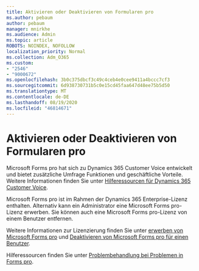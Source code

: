 ```yaml
---
title: Aktivieren oder Deaktivieren von Formularen pro
ms.author: pebaum
author: pebaum
manager: mnirkhe
ms.audience: Admin
ms.topic: article
ROBOTS: NOINDEX, NOFOLLOW
localization_priority: Normal
ms.collection: Adm_O365
ms.custom:
- "2546"
- "9000672"
ms.openlocfilehash: 3b0c375dbcf3c49c4ceb4e0cee9411a4bccc7cf3
ms.sourcegitcommit: 6d938730731b5c0e15cd45faa647d48ee75b5d50
ms.translationtype: MT
ms.contentlocale: de-DE
ms.lasthandoff: 08/19/2020
ms.locfileid: "46814671"
---
```

# <a name="enable-or-disable-forms-pro"></a>Aktivieren oder Deaktivieren von Formularen pro

Microsoft Forms pro hat sich zu Dynamics 365 Customer Voice entwickelt und bietet zusätzliche Umfrage Funktionen und geschäftliche Vorteile. Weitere Informationen finden Sie unter [Hilferessourcen für Dynamics 365 Customer Voice](https://go.microsoft.com/fwlink/p/?linkid=2128357).  

Microsoft Forms pro ist im Rahmen der Dynamics 365 Enterprise-Lizenz enthalten. Alternativ kann ein Administrator eine Microsoft Forms pro-Lizenz erwerben. Sie können auch eine Microsoft Forms pro-Lizenz von einem Benutzer entfernen.  

Weitere Informationen zur Lizenzierung finden Sie unter [erwerben von Microsoft Forms pro](https://docs.microsoft.com/forms-pro/purchase#purchase-microsoft-forms-pro-for-users-in-a-dynamics-365-tenant) und [Deaktivieren von Microsoft Forms pro für einen Benutzer](https://docs.microsoft.com/forms-pro/purchase#disable-microsoft-forms-pro-for-a-user-1).
  
Hilferessourcen finden Sie unter [Problembehandlung bei Problemen in Forms pro](https://docs.microsoft.com/forms-pro/troubleshoot).